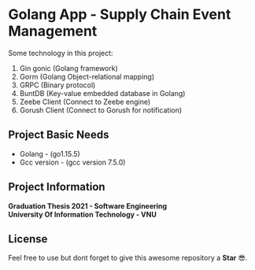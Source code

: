 # Golang App - Supply Chain Event Management 

Some technology in this project:

1. Gin gonic (Golang framework)
2. Gorm (Golang Object-relational mapping)
3. GRPC (Binary protocol)
4. BuntDB (Key-value embedded database in Golang)
5. Zeebe Client (Connect to Zeebe engine)
6. Gorush Client (Connect to Gorush for notification) 

## Project Basic Needs

- Golang - (go1.15.5)
- Gcc version - (gcc version 7.5.0) 

## Project Information

**Graduation Thesis 2021 - Software Engineering\
University Of Information Technology - VNU**

## License

Feel free to use but dont forget to give this awesome repository a **Star** :sunglasses:.
